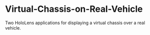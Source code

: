 # Virtual-Chassis-on-Real-Vehicle
Two HoloLens applications for displaying a virtual chassis over a real vehicle.
